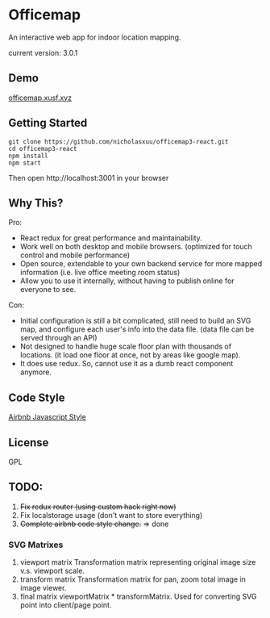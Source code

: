 # Officemap

An interactive web app for indoor location mapping.

current version: 3.0.1

## Demo

[officemap.xusf.xyz](http://officemap.xusf.xyz)

## Getting Started

```
git clone https://github.com/nicholasxuu/officemap3-react.git
cd officemap3-react
npm install
npm start
```

Then open http://localhost:3001 in your browser

## Why This?

Pro:

- React redux for great performance and maintainability.
- Work well on both desktop and mobile browsers. (optimized for touch control and mobile performance)
- Open source, extendable to your own backend service for more mapped information (i.e. live office meeting room status)
- Allow you to use it internally, without having to publish online for everyone to see.

Con:

- Initial configuration is still a bit complicated, still need to build an SVG map, and configure each user's info into the data file. (data file can be served through an API)
- Not designed to handle huge scale floor plan with thousands of locations. (it load one floor at once, not by areas like google map).
- It does use redux. So, cannot use it as a dumb react component anymore.

## Code Style

[Airbnb Javascript Style](https://github.com/airbnb/javascript)

## License

GPL




## TODO:
1. ~~Fix redux router (using custom hack right now)~~
2. Fix localstorage usage (don't want to store everything)
3. ~~Complete airbnb code style change.~~ => done

### SVG Matrixes
1. viewport matrix
   Transformation matrix representing original image size v.s. viewport scale.
2. transform matrix
   Transformation matrix for pan, zoom total image in image viewer.
3. final matrix
   viewportMatrix * transformMatrix.
   Used for converting SVG point into client/page point.